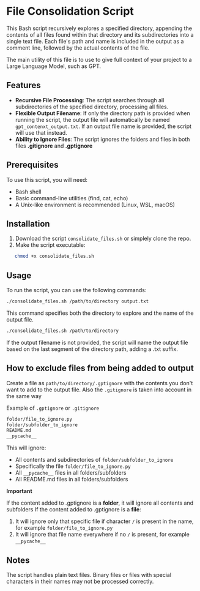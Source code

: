 # File Consolidation Script

This Bash script recursively explores a specified directory, appending the contents of all files found within that directory and its subdirectories into a single text file. Each file's path and name is included in the output as a comment line, followed by the actual contents of the file.

The main utility of this file is to use to give full context of your project to a Large Language Model, such as GPT.

## Features

- **Recursive File Processing**: The script searches through all subdirectories of the specified directory, processing all files.
- **Flexible Output Filename**: If only the directory path is provided when running the script, the output file will automatically be named `gpt_contenxt_output.txt`. If an output file name is provided, the script will use that instead.
- **Ability to Ignore Files**: The script ignores the folders and files in both files **.gitignore** and **.gptignore**

## Prerequisites

To use this script, you will need:

- Bash shell
- Basic command-line utilities (find, cat, echo)
- A Unix-like environment is recommended (Linux, WSL, macOS)

## Installation


1. Download the script `consolidate_files.sh` or simplely clone the repo.
2. Make the script executable:
```bash
   chmod +x consolidate_files.sh
```

## Usage
To run the script, you can use the following commands:

```bash
./consolidate_files.sh /path/to/directory output.txt
```

This command specifies both the directory to explore and the name of the output file.

```bash
./consolidate_files.sh /path/to/directory
```
If the output filename is not provided, the script will name the output file based on the last segment of the directory path, adding a .txt suffix.


## How to exclude files from being added to output

Create a file as `path/to/directory/.gptignore` with the contents you don't want to add to the output file. Also the `.gitignore` is taken into account in the same way

Example of `.gptignore` or `.gitignore`

```bash
folder/file_to_ignore.py
folder/subfolder_to_ignore
README.md
__pycache__
```

This will ignore:
- All contents and subdirectories of `folder/subfolder_to_ignore`
- Specifically the file `folder/file_to_ignore.py`
- All `__pycache__` files in all folders/subfolders
- All README.md files in all folders/subfolders

**Important**

If the content added to .gptignore is a **folder**, it will ignore all contents and subfolders
If the content added to .gptignore is a **file**:

1. It will ignore only that specific file if character `/` is present in the name, for example `folder/file_to_ignore.py`
2. It will ignore that file name everywhere if no `/` is present, for example `__pycache__`

## Notes

The script handles plain text files. Binary files or files with special characters in their names may not be processed correctly.